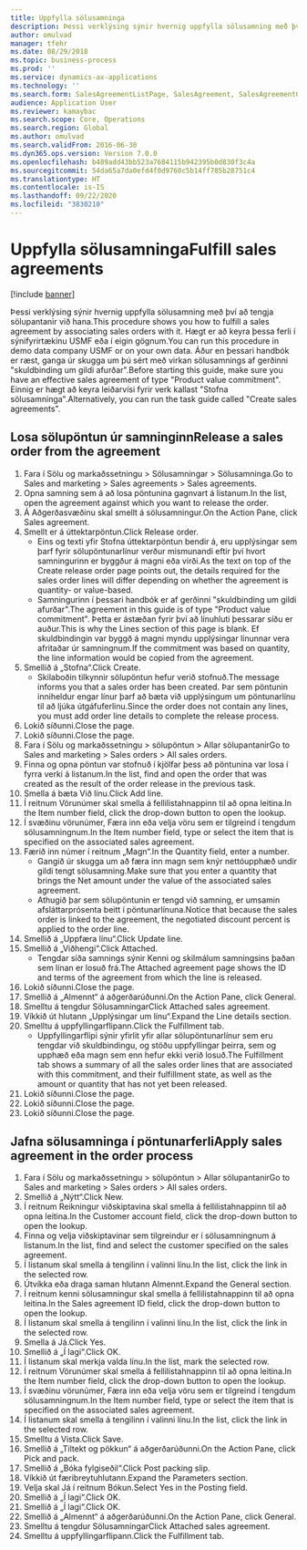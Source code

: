 ```yaml
---
title: Uppfylla sölusamninga
description: Þessi verklýsing sýnir hvernig uppfylla sölusamning með því að tengja sölupantanir við hana.
author: omulvad
manager: tfehr
ms.date: 08/29/2018
ms.topic: business-process
ms.prod: ''
ms.service: dynamics-ax-applications
ms.technology: ''
ms.search.form: SalesAgreementListPage, SalesAgreement, SalesAgreementGenerateReleaseOrder, SalesTableListPage, SalesTable, AgreementLine, SalesCreateOrder,  SalesEditLines, SalesAgreementHistory
audience: Application User
ms.reviewer: kamaybac
ms.search.scope: Core, Operations
ms.search.region: Global
ms.author: omulvad
ms.search.validFrom: 2016-06-30
ms.dyn365.ops.version: Version 7.0.0
ms.openlocfilehash: b489add43bb523a7684115b942395b0d830f3c4a
ms.sourcegitcommit: 54da65a7da0efd4f0d9760c5b14ff785b28751c4
ms.translationtype: HT
ms.contentlocale: is-IS
ms.lasthandoff: 09/22/2020
ms.locfileid: "3830210"
---
```

# <a name="fulfill-sales-agreements"></a><span data-ttu-id="a312a-103">Uppfylla sölusamninga</span><span class="sxs-lookup"><span data-stu-id="a312a-103">Fulfill sales agreements</span></span>

[!include [banner](../../includes/banner.md)]

<span data-ttu-id="a312a-104">Þessi verklýsing sýnir hvernig uppfylla sölusamning með því að tengja sölupantanir við hana.</span><span class="sxs-lookup"><span data-stu-id="a312a-104">This procedure shows you how to fulfill a sales agreement by associating sales orders with it.</span></span> <span data-ttu-id="a312a-105">Hægt er að keyra þessa ferli í sýnifyrirtækinu USMF eða í eigin gögnum.</span><span class="sxs-lookup"><span data-stu-id="a312a-105">You can run this procedure in demo data company USMF or on your own data.</span></span> <span data-ttu-id="a312a-106">Áður en þessari handbók er ræst, ganga úr skugga um þú sért með virkan sölusamnings af gerðinni "skuldbinding um gildi afurðar".</span><span class="sxs-lookup"><span data-stu-id="a312a-106">Before starting this guide, make sure you have an effective sales agreement of type "Product value commitment".</span></span> <span data-ttu-id="a312a-107">Einnig er hægt að keyra leiðarvísi fyrir verk kallast "Stofna sölusamninga".</span><span class="sxs-lookup"><span data-stu-id="a312a-107">Alternatively, you can run the task guide called "Create sales agreements".</span></span>  




## <a name="release-a-sales-order-from-the-agreement"></a><span data-ttu-id="a312a-108">Losa sölupöntun úr samninginn</span><span class="sxs-lookup"><span data-stu-id="a312a-108">Release a sales order from the agreement</span></span>
1. <span data-ttu-id="a312a-109">Fara í Sölu og markaðssetningu > Sölusamningar > Sölusamninga.</span><span class="sxs-lookup"><span data-stu-id="a312a-109">Go to Sales and marketing > Sales agreements > Sales agreements.</span></span>
2. <span data-ttu-id="a312a-110">Opna samning sem á að losa pöntunina gagnvart á listanum.</span><span class="sxs-lookup"><span data-stu-id="a312a-110">In the list, open the agreement against which you want to release the order.</span></span>
3. <span data-ttu-id="a312a-111">Á Aðgerðasvæðinu skal smellt á sölusamningur.</span><span class="sxs-lookup"><span data-stu-id="a312a-111">On the Action Pane, click Sales agreement.</span></span>
4. <span data-ttu-id="a312a-112">Smellt er á úttektarpöntun.</span><span class="sxs-lookup"><span data-stu-id="a312a-112">Click Release order.</span></span>
    * <span data-ttu-id="a312a-113">Eins og texti yfir Stofna úttektarpöntun bendir á, eru upplýsingar sem þarf fyrir sölupöntunarlínur verður mismunandi eftir því hvort samningurinn er byggður á magni eða virði.</span><span class="sxs-lookup"><span data-stu-id="a312a-113">As the text on top of the  Create release order page points out, the details required for the sales order lines will differ depending on whether the agreement is quantity- or value-based.</span></span>  
    * <span data-ttu-id="a312a-114">Samningurinn í þessari handbók er af gerðinni "skuldbinding um gildi afurðar".</span><span class="sxs-lookup"><span data-stu-id="a312a-114">The agreement in this guide is of type "Product value commitment".</span></span> <span data-ttu-id="a312a-115">Þetta er ástæðan fyrir því að línuhluti þessarar síðu er auður.</span><span class="sxs-lookup"><span data-stu-id="a312a-115">This is why the Lines section of this page is blank.</span></span> <span data-ttu-id="a312a-116">Ef skuldbindingin var byggð á magni myndu upplýsingar línunnar vera afritaðar úr samningnum.</span><span class="sxs-lookup"><span data-stu-id="a312a-116">If the commitment was based on quantity, the line information would be copied from the agreement.</span></span>  
5. <span data-ttu-id="a312a-117">Smellið á „Stofna“.</span><span class="sxs-lookup"><span data-stu-id="a312a-117">Click Create.</span></span>
    * <span data-ttu-id="a312a-118">Skilaboðin tilkynnir sölupöntun hefur verið stofnuð.</span><span class="sxs-lookup"><span data-stu-id="a312a-118">The message informs you that a sales order has been created.</span></span> <span data-ttu-id="a312a-119">Þar sem pöntunin inniheldur engar línur þarf að bæta við upplýsingum um pöntunarlínu til að ljúka útgáfuferlinu.</span><span class="sxs-lookup"><span data-stu-id="a312a-119">Since the order does not contain any lines, you must add order line details to complete the release process.</span></span>   
6. <span data-ttu-id="a312a-120">Lokið síðunni.</span><span class="sxs-lookup"><span data-stu-id="a312a-120">Close the page.</span></span>
7. <span data-ttu-id="a312a-121">Lokið síðunni.</span><span class="sxs-lookup"><span data-stu-id="a312a-121">Close the page.</span></span>
8. <span data-ttu-id="a312a-122">Fara í Sölu og markaðssetningu > sölupöntun > Allar sölupantanir</span><span class="sxs-lookup"><span data-stu-id="a312a-122">Go to Sales and marketing > Sales orders > All sales orders.</span></span>
9. <span data-ttu-id="a312a-123">Finna og opna pöntun var stofnuð í kjölfar þess að pöntunina var losa í fyrra verki á listanum.</span><span class="sxs-lookup"><span data-stu-id="a312a-123">In the list, find and open the order that was created as the result of the order release in the previous task.</span></span>
10. <span data-ttu-id="a312a-124">Smella á bæta Við línu.</span><span class="sxs-lookup"><span data-stu-id="a312a-124">Click Add line.</span></span>
11. <span data-ttu-id="a312a-125">Í reitnum Vörunúmer skal smella á fellilistahnappinn til að opna leitina.</span><span class="sxs-lookup"><span data-stu-id="a312a-125">In the Item number field, click the drop-down button to open the lookup.</span></span>
12. <span data-ttu-id="a312a-126">Í svæðinu vörunúmer, Færa inn eða velja vöru sem er tilgreind í tengdum sölusamningnum.</span><span class="sxs-lookup"><span data-stu-id="a312a-126">In the Item number field, type or select the item that is specified on the associated sales agreement.</span></span>
13. <span data-ttu-id="a312a-127">Færið inn númer í reitnum „Magn“.</span><span class="sxs-lookup"><span data-stu-id="a312a-127">In the Quantity field, enter a number.</span></span>
    * <span data-ttu-id="a312a-128">Gangið úr skugga um að færa inn magn sem knýr nettóupphæð undir gildi tengt sölusamning.</span><span class="sxs-lookup"><span data-stu-id="a312a-128">Make sure that you enter a quantity that brings the Net amount under the value of the associated sales agreement.</span></span>  
    * <span data-ttu-id="a312a-129">Athugið þar sem sölupöntunin er tengd við samning, er umsamin afsláttarprósenta beitt í pöntunarlínuna.</span><span class="sxs-lookup"><span data-stu-id="a312a-129">Notice that because the sales order is linked to the agreement, the negotiated discount percent is applied to the order line.</span></span>  
14. <span data-ttu-id="a312a-130">Smellið á „Uppfæra línu“.</span><span class="sxs-lookup"><span data-stu-id="a312a-130">Click Update line.</span></span>
15. <span data-ttu-id="a312a-131">Smellið á „Viðhengi“.</span><span class="sxs-lookup"><span data-stu-id="a312a-131">Click Attached.</span></span>
    * <span data-ttu-id="a312a-132">Tengdar síða samnings sýnir Kenni og skilmálum samningsins þaðan sem línan er losuð frá.</span><span class="sxs-lookup"><span data-stu-id="a312a-132">The Attached agreement page shows the ID and terms of the agreement from which the line is released.</span></span>  
16. <span data-ttu-id="a312a-133">Lokið síðunni.</span><span class="sxs-lookup"><span data-stu-id="a312a-133">Close the page.</span></span>
17. <span data-ttu-id="a312a-134">Smellið á „Almennt“ á aðgerðarúðunni.</span><span class="sxs-lookup"><span data-stu-id="a312a-134">On the Action Pane, click General.</span></span>
18. <span data-ttu-id="a312a-135">Smelltu á tengdur Sölusamningar</span><span class="sxs-lookup"><span data-stu-id="a312a-135">Click Attached sales agreement.</span></span>
19. <span data-ttu-id="a312a-136">Víkkið út hlutann „Upplýsingar um línu“.</span><span class="sxs-lookup"><span data-stu-id="a312a-136">Expand the Line details section.</span></span>
20. <span data-ttu-id="a312a-137">Smelltu á uppfyllingarflipann.</span><span class="sxs-lookup"><span data-stu-id="a312a-137">Click the Fulfillment tab.</span></span>
    * <span data-ttu-id="a312a-138">Uppfyllingarflipi sýnir yfirlit yfir allar sölupöntunarlínur sem eru tengdar við skuldbindingu, og stöðu uppfyllingar þeirra, sem og upphæð eða magn sem enn hefur ekki verið losuð.</span><span class="sxs-lookup"><span data-stu-id="a312a-138">The Fulfillment tab shows a summary of all the sales order lines that are associated with this commitment, and their fulfillment state, as well as the amount or quantity that has not yet been released.</span></span>   
21. <span data-ttu-id="a312a-139">Lokið síðunni.</span><span class="sxs-lookup"><span data-stu-id="a312a-139">Close the page.</span></span>
22. <span data-ttu-id="a312a-140">Lokið síðunni.</span><span class="sxs-lookup"><span data-stu-id="a312a-140">Close the page.</span></span>
23. <span data-ttu-id="a312a-141">Lokið síðunni.</span><span class="sxs-lookup"><span data-stu-id="a312a-141">Close the page.</span></span>

## <a name="apply-sales-agreement-in-the-order-process"></a><span data-ttu-id="a312a-142">Jafna sölusamninga í pöntunarferli</span><span class="sxs-lookup"><span data-stu-id="a312a-142">Apply sales agreement in the order process</span></span>
1. <span data-ttu-id="a312a-143">Fara í Sölu og markaðssetningu > sölupöntun > Allar sölupantanir</span><span class="sxs-lookup"><span data-stu-id="a312a-143">Go to Sales and marketing > Sales orders > All sales orders.</span></span>
2. <span data-ttu-id="a312a-144">Smellið á „Nýtt“.</span><span class="sxs-lookup"><span data-stu-id="a312a-144">Click New.</span></span>
3. <span data-ttu-id="a312a-145">Í reitnum Reikningur viðskiptavina skal smella á fellilistahnappinn til að opna leitina.</span><span class="sxs-lookup"><span data-stu-id="a312a-145">In the Customer account field, click the drop-down button to open the lookup.</span></span>
4. <span data-ttu-id="a312a-146">Finna og velja viðskiptavinar sem tilgreindur er í sölusamningnum á listanum.</span><span class="sxs-lookup"><span data-stu-id="a312a-146">In the list, find and select the customer specified on the sales agreement.</span></span>
5. <span data-ttu-id="a312a-147">Í listanum skal smella á tengilinn í valinni línu.</span><span class="sxs-lookup"><span data-stu-id="a312a-147">In the list, click the link in the selected row.</span></span>
6. <span data-ttu-id="a312a-148">Útvíkka eða draga saman hlutann Almennt.</span><span class="sxs-lookup"><span data-stu-id="a312a-148">Expand the General section.</span></span>
7. <span data-ttu-id="a312a-149">Í reitnum kenni sölusamningur skal smella á fellilistahnappinn til að opna leitina.</span><span class="sxs-lookup"><span data-stu-id="a312a-149">In the Sales agreement ID field, click the drop-down button to open the lookup.</span></span>
8. <span data-ttu-id="a312a-150">Í listanum skal smella á tengilinn í valinni línu.</span><span class="sxs-lookup"><span data-stu-id="a312a-150">In the list, click the link in the selected row.</span></span>
9. <span data-ttu-id="a312a-151">Smella á Já.</span><span class="sxs-lookup"><span data-stu-id="a312a-151">Click Yes.</span></span>
10. <span data-ttu-id="a312a-152">Smellið á „Í lagi“.</span><span class="sxs-lookup"><span data-stu-id="a312a-152">Click OK.</span></span>
11. <span data-ttu-id="a312a-153">Í listanum skal merkja valda línu.</span><span class="sxs-lookup"><span data-stu-id="a312a-153">In the list, mark the selected row.</span></span>
12. <span data-ttu-id="a312a-154">Í reitnum Vörunúmer skal smella á fellilistahnappinn til að opna leitina.</span><span class="sxs-lookup"><span data-stu-id="a312a-154">In the Item number field, click the drop-down button to open the lookup.</span></span>
13. <span data-ttu-id="a312a-155">Í svæðinu vörunúmer, Færa inn eða velja vöru sem er tilgreind í tengdum sölusamningnum.</span><span class="sxs-lookup"><span data-stu-id="a312a-155">In the Item number field, type or select the item that is specified on the associated sales agreement.</span></span>
14. <span data-ttu-id="a312a-156">Í listanum skal smella á tengilinn í valinni línu.</span><span class="sxs-lookup"><span data-stu-id="a312a-156">In the list, click the link in the selected row.</span></span>
15. <span data-ttu-id="a312a-157">Smelltu á Vista.</span><span class="sxs-lookup"><span data-stu-id="a312a-157">Click Save.</span></span>
16. <span data-ttu-id="a312a-158">Smellið á „Tiltekt og pökkun“ á aðgerðarúðunni.</span><span class="sxs-lookup"><span data-stu-id="a312a-158">On the Action Pane, click Pick and pack.</span></span>
17. <span data-ttu-id="a312a-159">Smellið á „Bóka fylgiseðil“.</span><span class="sxs-lookup"><span data-stu-id="a312a-159">Click Post packing slip.</span></span>
18. <span data-ttu-id="a312a-160">Víkkið út færibreytuhlutann.</span><span class="sxs-lookup"><span data-stu-id="a312a-160">Expand the Parameters section.</span></span>
19. <span data-ttu-id="a312a-161">Velja skal Já í reitnum Bókun.</span><span class="sxs-lookup"><span data-stu-id="a312a-161">Select Yes in the Posting field.</span></span>
20. <span data-ttu-id="a312a-162">Smellið á „Í lagi“.</span><span class="sxs-lookup"><span data-stu-id="a312a-162">Click OK.</span></span>
21. <span data-ttu-id="a312a-163">Smellið á „Í lagi“.</span><span class="sxs-lookup"><span data-stu-id="a312a-163">Click OK.</span></span>
22. <span data-ttu-id="a312a-164">Smellið á „Almennt“ á aðgerðarúðunni.</span><span class="sxs-lookup"><span data-stu-id="a312a-164">On the Action Pane, click General.</span></span>
23. <span data-ttu-id="a312a-165">Smelltu á tengdur Sölusamningar</span><span class="sxs-lookup"><span data-stu-id="a312a-165">Click Attached sales agreement.</span></span>
24. <span data-ttu-id="a312a-166">Smelltu á uppfyllingarflipann.</span><span class="sxs-lookup"><span data-stu-id="a312a-166">Click the Fulfillment tab.</span></span>


